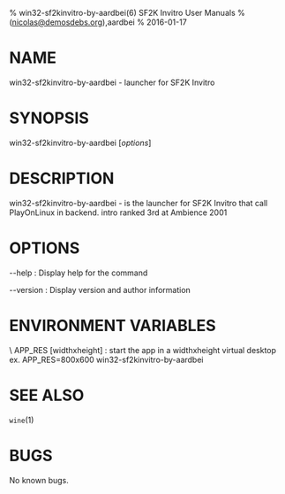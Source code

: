 % win32-sf2kinvitro-by-aardbei(6) SF2K Invitro User Manuals
%  (nicolas@demosdebs.org),aardbei
% 2016-01-17

# NAME
win32-sf2kinvitro-by-aardbei - launcher for SF2K Invitro

# SYNOPSIS
win32-sf2kinvitro-by-aardbei [*options*]

# DESCRIPTION
win32-sf2kinvitro-by-aardbei - is the launcher for SF2K Invitro that call PlayOnLinux in backend.
intro ranked 3rd at Ambience 2001

# OPTIONS
\--help
:   Display help for the command

\--version
:   Display version and author information

# ENVIRONMENT VARIABLES
\ APP_RES [widthxheight]
:	start the app in a widthxheight virtual desktop  
	ex. APP_RES=800x600 win32-sf2kinvitro-by-aardbei

# SEE ALSO
`wine`(1)

# BUGS
No known bugs.
